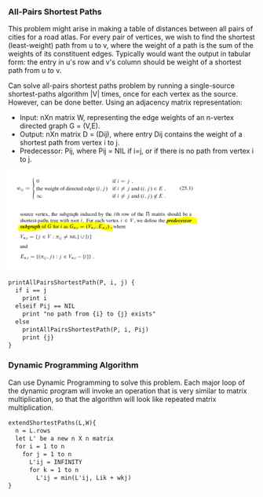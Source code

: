 ### All-Pairs Shortest Paths

This problem might arise in making a table of distances between all pairs of cities for a road atlas. For every pair of vertices, we wish to find the shortest (least-weight) path from u to v, where the weight of a path is the sum of the weights of its constituent edges. Typically would want the output in tabular form: the entry in u's row and v's column should be weight of a shortest path from u to v.

Can solve all-pairs shortest paths problem by running a single-source shortest-paths algorithm |V| times, once for each vertex as the source. However, can be done better. Using an adjacency matrix representation:
- Input: nXn matrix W, representing the edge weights of an n-vertex directed graph G = (V,E). 
- Output: nXn matrix D = (Dij), where entry Dij contains the weight of a shortest path from vertex i to j.
- Predecessor: Pij, where Pij = NIL if i=j, or if there is no path from vertex i to j. 

<img src="../../../../images/all-pairs-basics.PNG">

```
printAllPairsShortestPath(P, i, j) {
  if i == j
    print i
  elseif Pij == NIL
    print "no path from {i} to {j} exists"
  else
    printAllPairsShortestPath(P, i, Pij)
    print {j}
}
```

### Dynamic Programming Algorithm

Can use Dynamic Programming to solve this problem. Each major loop of the dynamic program will invoke an operation that is very similar to matrix multiplication, so that the algorithm will look like repeated matrix multiplication. 

```
extendShortestPaths(L,W){
  n = L.rows
  let L' be a new n X n matrix
  for i = 1 to n
    for j = 1 to n 
      L'ij = INFINITY
      for k = 1 to n
        L'ij = min(L'ij, Lik + wkj) 
}
```
